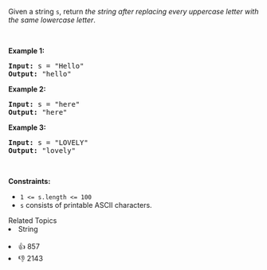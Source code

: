 <p>Given a string <code>s</code>, return <em>the string after replacing every uppercase letter with the same lowercase letter</em>.</p>

<p>&nbsp;</p>
<p><strong>Example 1:</strong></p>

<pre>
<strong>Input:</strong> s = &quot;Hello&quot;
<strong>Output:</strong> &quot;hello&quot;
</pre>

<p><strong>Example 2:</strong></p>

<pre>
<strong>Input:</strong> s = &quot;here&quot;
<strong>Output:</strong> &quot;here&quot;
</pre>

<p><strong>Example 3:</strong></p>

<pre>
<strong>Input:</strong> s = &quot;LOVELY&quot;
<strong>Output:</strong> &quot;lovely&quot;
</pre>

<p>&nbsp;</p>
<p><strong>Constraints:</strong></p>

<ul>
	<li><code>1 &lt;= s.length &lt;= 100</code></li>
	<li><code>s</code> consists of printable ASCII characters.</li>
</ul>
<div><div>Related Topics</div><div><li>String</li></div></div><br><div><li>👍 857</li><li>👎 2143</li></div>